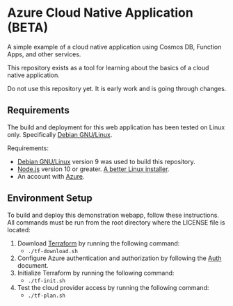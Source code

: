 # Azure Cloud Native Application (BETA)

A simple example of a cloud native application using Cosmos DB, Function Apps, and other services.

This repository exists as a tool for learning about the basics of a cloud native application.

Do not use this repository yet. It is early work and is going through changes.

## Requirements

The build and deployment for this web application has been tested on Linux only. Specifically [Debian GNU/Linux](https://www.debian.org/).

Requirements:

* [Debian GNU/Linux](https://www.debian.org/) version 9 was used to build this repository.
* [Node.js](https://nodejs.org/en/download/) version 10 or greater. [A better Linux installer](https://github.com/mklement0/n-install).
* An account with [Azure](https://azure.microsoft.com/en-us/free/).

## Environment Setup

To build and deploy this demonstration webapp, follow these instructions. All commands must be run from the root directory where the LICENSE file is located:

1. Download [Terraform](https://www.terraform.io/) by running the following command:
   * `./tf-download.sh`
1. Configure Azure authentication and authorization by following the [Auth](docs/auth.md) document.
1. Initialize Terraform by running the following command:
   * `./tf-init.sh`
1. Test the cloud provider access by running the following command:
   * `./tf-plan.sh`

